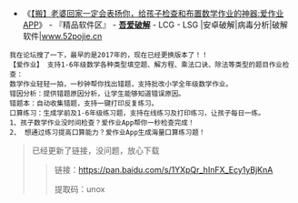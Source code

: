 - 《[【搬】老婆回家一定会表扬你，给孩子检查和布置数学作业的神器:爱作业APP](https://www.52pojie.cn/forum.php?mod=viewthread&tid=922912&ctid=1767)》 - 『精品软件区』 - [**吾爱破解**](https://www.52pojie.cn/) - LCG - LSG |安卓破解|病毒分析|破解软件|www.52pojie.cn  
```
我在论坛搜了一下，最早的是2017年的，现在已经更换版本了！！
【爱作业】 支持1-6年级数学各种类型填空题、解方程、乘法口诀、除法等类型的题目作业检查：
数学作业轻轻一拍，一秒钟帮你找出错题，支持批改小学全年级数学作业。
错因分析：提供错题原因分析，让学生能够知道错误原因。
错题本：自动收集错题，支持一键打印反复练习。
口算练习：生成学前及1-6年级练习题，支持在线练习及打印练习，让孩子每日一练。
1、孩子数学作业没时间检查？爱作业App帮你一秒检查完成！
2、 想通过练习提高口算能力？爱作业App生成海量口算练习题！
```
> 已经更新了链接，没问题，放心下载
>> 链接：https://pan.baidu.com/s/1YXpQr_hInFX_Ecy1yBjKnA
>> 
>> 提取码：unox 
